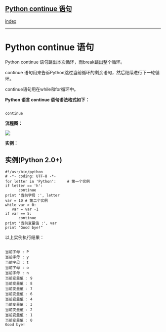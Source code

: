 ## [Python  continue  语句](https://www.runoob.com/python/python-continue-statement.html)

[index](目录.md)

---
Python
continue 语句
==================

Python continue 语句跳出本次循环，而break跳出整个循环。

continue 语句用来告诉Python跳过当前循环的剩余语句，然后继续进行下一轮循环。

continue语句用在while和for循环中。

**Python 语言 continue 语句语法格式如下：**

```

continue

```

**流程图：**

![](https://www.runoob.com/wp-content/uploads/2014/09/8962A4F1-B78C-4877-B328-903366EA1470.jpg)

**实例：**

实例(Python 2.0+)
---------------

```
#!/usr/bin/python
# -*- coding: UTF-8 -*-
for letter in 'Python':     # 第一个实例
if letter == 'h':
      continue
print '当前字母 :', letter
var = 10 # 第二个实例
while var > 0:              
   var = var -1
if var == 5:
      continue
print '当前变量值 :', var
print "Good bye!"
```

以上实例执行结果：

```

当前字母 : P
当前字母 : y
当前字母 : t
当前字母 : o
当前字母 : n
当前变量值 : 9
当前变量值 : 8
当前变量值 : 7
当前变量值 : 6
当前变量值 : 4
当前变量值 : 3
当前变量值 : 2
当前变量值 : 1
当前变量值 : 0
Good bye!

```